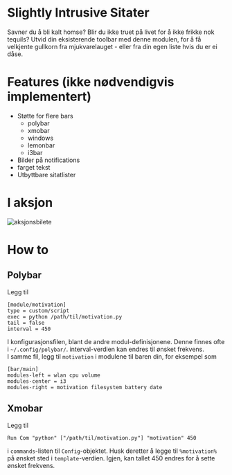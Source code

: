 # Slightly Intrusive Sitater

Savner du å bli kalt homse? Blir du ikke truet på livet for å ikke frikke nok tequils? Utvid din
eksisterende toolbar med denne modulen, for å få velkjente gullkorn fra mjukvarelauget - eller fra
din egen liste hvis du er ei dåse.

# Features (ikke nødvendigvis implementert)

- Støtte for flere bars
    - polybar
    - xmobar
    - windows
    - lemonbar
    - i3bar
- Bilder på notifications
- farget tekst
- Utbyttbare sitatlister

# I aksjon

![aksjonsbilete](https://imgur.com/BnrHTH8)

# How to

## Polybar
Legg til

```
[module/motivation]
type = custom/script
exec = python /path/til/motivation.py
tail = false
interval = 450
```


I konfigurasjonsfilen, blant de andre modul-definisjonene. Denne finnes ofte i `~/.config/polybar/`. interval-verdien kan endres til ønsket frekvens.\
I samme fil, legg til `motivation` i modulene til baren din, for eksempel som

```
[bar/main]
modules-left = wlan cpu volume
modules-center = i3
modules-right = motivation filesystem battery date
```

## Xmobar
Legg til

```
Run Com "python" ["/path/til/motivation.py"] "motivation" 450
```

i `commands`-listen til `Config`-objektet. Husk deretter å legge til `%motivation%` på ønsket sted i
`template`-verdien. Igjen, kan tallet 450 endres for å sette ønsket frekvens.

